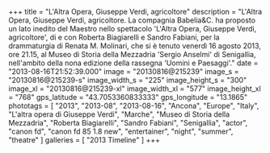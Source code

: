 +++
title = "L'Altra Opera, Giuseppe Verdi, agricoltore"
description = "L'Altra Opera, Giuseppe Verdi, agricoltore. La compagnia Babelia&C. ha proposto un lato inedito del Maestro nello spettacolo 'L'Altra Opera, Giuseppe Verdi, agricoltore', di e con Roberta Biagiarelli e Sandro Fabiani, per la drammaturgia di Renata M. Molinari, che si è tenuto venerdì 16 agosto 2013, ore 21.15, al Museo di Storia della Mezzadria 'Sergio Anselmi' di Senigallia, nell'ambito della nona edizione della rassegna 'Uomini e Paesaggi'."
date = "2013-08-16T21:52:39.000"
image = "20130816@215239"
image_s = "20130816@215239-s"
image_width_s = "225"
image_height_s = "300"
image_xl = "20130816@215239-xl"
image_width_xl = "577"
image_height_xl = "768"
gps_latitude = "43.7053360833333"
gps_longitude = "13.1865"
phototags = [ "2013", "2013-08", "2013-08-16", "Ancona", "Europe", "Italy", "L'altra opera di Giuseppe Verdi", "Marche", "Museo di Storia della Mezzadria", "Roberta Biagiarelli", "Sandro Fabiani", "Senigallia", "actor", "canon fd", "canon fd 85 1.8 new", "entertainer", "night", "summer", "theatre" ]
galleries = [ "2013 Timeline" ]
+++
